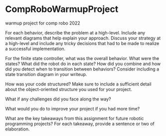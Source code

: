 # CompRoboWarmupProject
warmup project for comp robo 2022

For each behavior, describe the problem at a high-level. Include any relevant diagrams that help explain your approach.  Discuss your strategy at a high-level and include any tricky decisions that had to be made to realize a successful implementation.

For the finite state controller, what was the overall behavior. What were the states? What did the robot do in each state? How did you combine and how did you detect when to transition between behaviors?  Consider including a state transition diagram in your writeup.

How was your code structured? Make sure to include a sufficient detail about the object-oriented structure you used for your project.

What if any challenges did you face along the way?

What would you do to improve your project if you had more time?

What are the key takeaways from this assignment for future robotic programming projects? For each takeaway, provide a sentence or two of elaboration.

